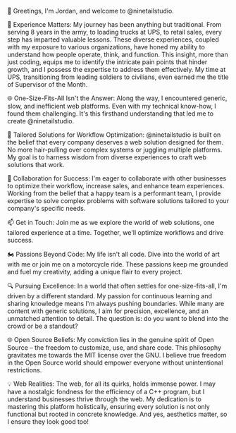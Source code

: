 👋 Greetings, I'm Jordan, and welcome to @ninetailstudio.

💼 Experience Matters: My journey has been anything but traditional. From serving 8 years in the army, to loading trucks at UPS, to retail sales, every step has imparted valuable lessons. These diverse experiences, coupled with my exposure to various organizations, have honed my ability to understand how people operate, think, and function. This insight, more than just coding, equips me to identify the intricate pain points that hinder growth, and I possess the expertise to address them effectively. My time at UPS, transitioning from leading soldiers to civilians, even earned me the title of Supervisor of the Month.

🌐 One-Size-Fits-All Isn't the Answer: Along the way, I encountered generic, slow, and inefficient web platforms. Even with my technical know-how, I found them challenging. It's this firsthand understanding that led me to create @ninetailstudio.

🚀 Tailored Solutions for Workflow Optimization: @ninetailstudio is built on the belief that every company deserves a web solution designed for them. No more hair-pulling over complex systems or juggling multiple platforms. My goal is to harness wisdom from diverse experiences to craft web solutions that work.

💞 Collaboration for Success: I'm eager to collaborate with other businesses to optimize their workflow, increase sales, and enhance team experiences. Working from the belief that a happy team is a performant team, I provide expertise to solve complex problems with software solutions tailored to your company's specific needs.

📫 Get in Touch: Join me as we explore the world of web solutions, one tailored experience at a time. Together, we'll optimize workflows and drive success.

🏍 Passions Beyond Code: My life isn't all code. Dive into the world of art with me or join me on a motorcycle ride. These passions keep me grounded and fuel my creativity, adding a unique flair to every project.


🔍 Pursuing Excellence: In a world that often settles for one-size-fits-all, I'm driven by a different standard. My passion for continuous learning and sharing knowledge means I'm always pushing boundaries. While many are content with generic solutions, I aim for precision, excellence, and an unmatched attention to detail. The question is: do you want to blend into the crowd or be a standout?

🌐 Open Source Beliefs: My conviction lies in the genuine spirit of Open Source – the freedom to customize, use, and share code. This philosophy gravitates me towards the MIT license over the GNU. I believe true freedom in the Open Source world should empower everyone without unintentional restrictions.

💡 Web Realities: The web, for all its quirks, holds immense power. I may have a nostalgic fondness for the efficiency of a C++ program, but I understand businesses thrive through the web. My dedication is to mastering this platform holistically, ensuring every solution is not only functional but rooted in concrete knowledge. And yes, aesthetics matter, so I ensure they look good too!
